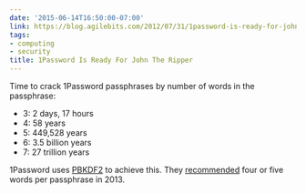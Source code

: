 ```yaml
---
date: '2015-06-14T16:50:00-07:00'
link: https://blog.agilebits.com/2012/07/31/1password-is-ready-for-john-the-ripper/
tags:
- computing
- security
title: 1Password Is Ready For John The Ripper
---
```


Time to crack 1Password passphrases by number of words in the passphrase:

- 3: 2 days, 17 hours
- 4: 58 years
- 5: 449,528 years
- 6: 3.5 billion years
- 7: 27 trillion years

1Password uses [PBKDF2](https://en.wikipedia.org/wiki/PBKDF2) to achieve this. They [recommended](https://blog.agilebits.com/2011/06/21/toward-better-master-passwords/) four or five words per passphrase in 2013.

